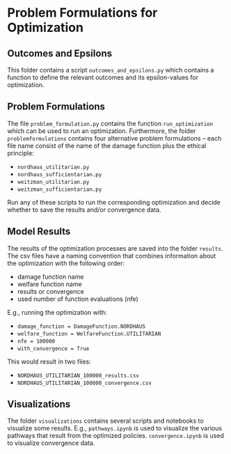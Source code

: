 # Problem Formulations for Optimization


## Outcomes and Epsilons
This folder contains a script `outcomes_and_epsilons.py` which contains a function to define the relevant outcomes and its epsilon-values for optimization. 


## Problem Formulations

The file `problem_formulation.py` contains the function `run_optimization` which can be used to run an optimization. Furthermore, the folder `problemformulations` contains four alternative problem formulations – each file name consist of the name of the damage function plus the ethical principle:

- `nordhaus_utilitarian.py`
- `nordhaus_sufficientarian.py`
- `weitzman_utilitarian.py`
- `weitzman_sufficientarian.py`

Run any of these scripts to run the corresponding optimization and decide whether to save the results and/or convergence data.

## Model Results

The results of the optimization processes are saved into the folder `results`. The csv files have a naming convention that combines information about the optimization with the following order:

- damage function name
- welfare function name
- results or convergence
- used number of function evaluations (nfe)


E.g., running the optimization with:

- `damage_function = DamageFunction.NORDHAUS`
- `welfare_function = WelfareFunction.UTILITARIAN`
- `nfe = 100000`
- `with_convergence = True`

This would result in two files:

- `NORDHAUS_UTILITARIAN_100000_results.csv`
- `NORDHAUS_UTILITARIAN_100000_convergence.csv`


## Visualizations

The folder `visualizations` contains several scripts and notebooks to visualize some results. E.g., `pathways.ipynb` is used to visualize the various pathways that result from the optimized policies. `convergence.ipynb` is used to visualize convergence data. 